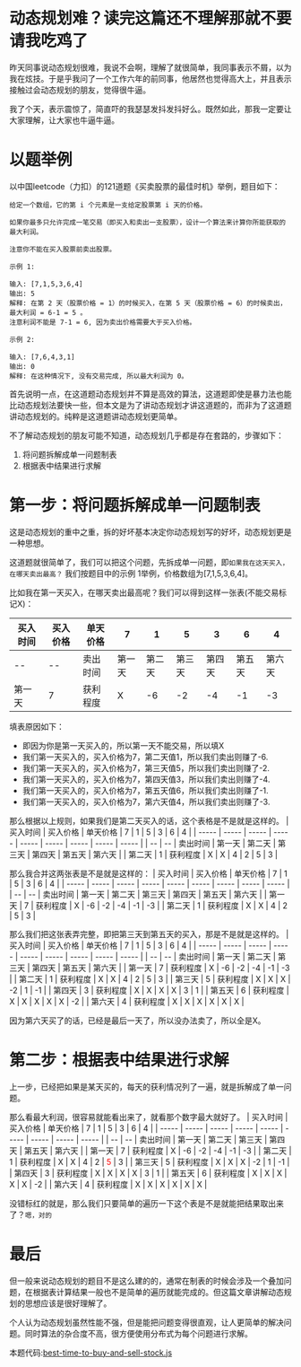 # 动态规划难？读完这篇还不理解那就不要请我吃鸡了
昨天同事说动态规划很难，我说不会啊，理解了就很简单，我同事表示不屑，以为我在炫技。于是乎我问了一个工作六年的前同事，他居然也觉得高大上，并且表示接触过会动态规划的朋友，觉得很牛逼。

我了个天，表示震惊了，简直吓的我瑟瑟发抖发抖好么。既然如此，那我一定要让大家理解，让大家也牛逼牛逼。

# 以题举例
以中国leetcode（力扣）的121道题《买卖股票的最佳时机》举例，题目如下：
```
给定一个数组，它的第 i 个元素是一支给定股票第 i 天的价格。

如果你最多只允许完成一笔交易（即买入和卖出一支股票），设计一个算法来计算你所能获取的最大利润。

注意你不能在买入股票前卖出股票。

示例 1:

输入: [7,1,5,3,6,4]
输出: 5
解释: 在第 2 天（股票价格 = 1）的时候买入，在第 5 天（股票价格 = 6）的时候卖出，最大利润 = 6-1 = 5 。
注意利润不能是 7-1 = 6, 因为卖出价格需要大于买入价格。

示例 2:

输入: [7,6,4,3,1]
输出: 0
解释: 在这种情况下, 没有交易完成, 所以最大利润为 0。
```

首先说明一点，在这道题动态规划并不算是高效的算法，这道题即使是暴力法也能比动态规划法要快一些，但本文是为了讲动态规划才讲这道题的，而非为了这道题讲动态规划的。纯粹是这道题讲动态规划更简单。

不了解动态规划的朋友可能不知道，动态规划几乎都是存在套路的，步骤如下：
1. 将问题拆解成单一问题制表
2. 根据表中结果进行求解

# 第一步：将问题拆解成单一问题制表
这是动态规划的重中之重，拆的好坏基本决定你动态规划写的好坏，动态规划更是一种思想。

这道题就很简单了，我们可以把这个问题，先拆成单一问题，即`如果我在这天买入，在哪天卖出最高？`
我们按题目中的示例 1举例，价格数组为[7,1,5,3,6,4]。

比如我在第一天买入，在哪天卖出最高呢？我们可以得到这样一张表(不能交易标记X)：

| 买入时间 | 买入价格 | 单天价格 |   7   |   1   |   5   |   3   |   6   |   4   |
| -----   | -----   | -----   | ----- | ----- | ----- | ----- | ----- | ----- |
|   --    |   --    | 卖出时间 | 第一天 | 第二天 | 第三天 | 第四天 | 第五天 | 第六天 |
|  第一天  |    7    | 获利程度 |  X    |  -6   |   -2  |   -4  |   -1  |   -3  |

填表原因如下：
* 即因为你是第一天买入的，所以第一天不能交易，所以填X
* 我们第一天买入的，买入价格为7，第二天值1，所以我们卖出则赚了-6.
* 我们第一天买入的，买入价格为7，第三天值5，所以我们卖出则赚了-2.
* 我们第一天买入的，买入价格为7，第四天值3，所以我们卖出则赚了-4.
* 我们第一天买入的，买入价格为7，第五天值6，所以我们卖出则赚了-1.
* 我们第一天买入的，买入价格为7，第六天值4，所以我们卖出则赚了-3.

那么根据以上规则，如果我们是第二天买入的话，这个表格是不是就是这样的。
| 买入时间 | 买入价格 | 单天价格 |   7   |   1   |   5   |   3   |   6   |   4   |
| -----   | -----   | -----   | ----- | ----- | ----- | ----- | ----- | ----- |
|   --    |   --    | 卖出时间 | 第一天 | 第二天 | 第三天 | 第四天 | 第五天 | 第六天 |
|  第二天  |    1    | 获利程度 |  X    |   X   |   4   |   2   |   5   |   3   |

那么我合并这两张表是不是就是这样的：
| 买入时间 | 买入价格 | 单天价格 |   7   |   1   |   5   |   3   |   6   |   4   |
| -----  | -----   | -----   | ----- | ----- | ----- | ----- | ----- | ----- |
|   --   |   --    | 卖出时间 | 第一天 | 第二天 | 第三天 | 第四天 | 第五天 | 第六天 |
|  第一天 |    7    | 获利程度 |  X    |  -6   |   -2  |   -4  |   -1  |   -3  |
|  第二天 |    1    | 获利程度 |  X    |   X   |   4   |   2   |   5   |   3   |


那么我们把这张表弄完整，即把第三天到第五天的买入，那是不是就是这样的。
| 买入时间 | 买入价格 | 单天价格 |   7   |   1   |   5   |   3   |   6   |   4   |
| -----  | -----   | -----   | ----- | ----- | ----- | ----- | ----- | ----- |
|   --   |   --    | 卖出时间 | 第一天 | 第二天 | 第三天 | 第四天 | 第五天 | 第六天 |
|  第一天 |    7    | 获利程度 |  X    |  -6   |   -2  |   -4  |   -1  |   -3  |
|  第二天 |    1    | 获利程度 |  X    |   X   |   4   |   2   |   5   |   3   |
|  第三天 |    5    | 获利程度 |  X    |   X   |   X   |   -2  |   1   |   -1  |
|  第四天 |    3    | 获利程度 |  X    |   X   |   X   |   X   |   3   |   1   |
|  第五天 |    6    | 获利程度 |  X    |   X   |   X   |   X   |   X   |   -2  |
|  第六天 |    4    | 获利程度 |  X    |   X   |   X   |   X   |   X   |   X   |

因为第六天买了的话，已经是最后一天了，所以没办法卖了，所以全是X。

# 第二步：根据表中结果进行求解
上一步，已经把如果是某天买的，每天的获利情况列了一遍，就是拆解成了单一问题。

那么看最大利润，很容易就能看出来了，就看那个数字最大就好了。
| 买入时间 | 买入价格 | 单天价格 |   7   |   1   |   5   |   3   |   6   |   4   |
| -----  | -----   | -----   | ----- | ----- | ----- | ----- | ----- | ----- |
|   --   |   --    | 卖出时间 | 第一天 | 第二天 | 第三天 | 第四天 | 第五天 | 第六天 |
|  第一天 |    7    | 获利程度 |  X    |  -6   |   -2  |   -4  |   -1  |   -3  |
|  第二天 |    1    | 获利程度 |  X    |   X   |   4   |   2   |   <font color="red">5</font>   |   3   |
|  第三天 |    5    | 获利程度 |  X    |   X   |   X   |   -2  |   1   |   -1  |
|  第四天 |    3    | 获利程度 |  X    |   X   |   X   |   X   |   3   |   1   |
|  第五天 |    6    | 获利程度 |  X    |   X   |   X   |   X   |   X   |   -2  |
|  第六天 |    4    | 获利程度 |  X    |   X   |   X   |   X   |   X   |   X   |

没错标红的就是，那么我们只要简单的遍历一下这个表是不是就能把结果取出来了？`嗯，对的`

# 最后
但一般来说动态规划的题目不是这么建的的，通常在制表的时候会涉及一个叠加问题，在根据表计算结果一般也不是简单的遍历就能完成的。但这篇文章讲解动态规划的思想应该是很好理解了。

个人认为动态规划虽然性能不强，但是能把问题变得很直观，让人更简单的解决问题。同时算法的杂合度不高，很方便使用分布式为每个问题进行求解。

本题代码:[best-time-to-buy-and-sell-stock.js](./best-time-to-buy-and-sell-stock.js)